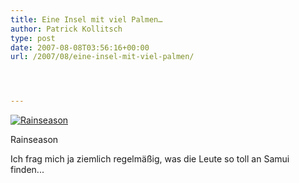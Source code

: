 ```yaml
---
title: Eine Insel mit viel Palmen…
author: Patrick Kollitsch
type: post
date: 2007-08-08T03:56:16+00:00
url: /2007/08/eine-insel-mit-viel-palmen/




---
```

<div class="flickr">
  <a href="http://www.flickr.com/photos/schreibblogade/1015172219/" title="Rainseason"><img src="//farm2.static.flickr.com/1378/1015172219_fdeb5825e0.jpg" alt="Rainseason" /></a></p> 
  
  <p>
    Rainseason
  </p>
</div>

Ich frag mich ja ziemlich regelm&auml;&szlig;ig, was die Leute so toll an Samui finden...